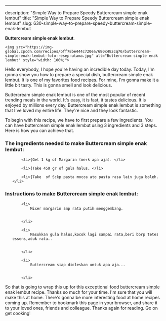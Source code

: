 ---
description: "Simple Way to Prepare Speedy Buttercream simple enak lembut"
title: "Simple Way to Prepare Speedy Buttercream simple enak lembut"
slug: 630-simple-way-to-prepare-speedy-buttercream-simple-enak-lembut

<p>
	<strong>Buttercream simple enak lembut</strong>. 
	
</p>
<p>
	
	<img src="https://img-global.cpcdn.com/recipes/bff78be444c720ea/680x482cq70/buttercream-simple-enak-lembut-foto-resep-utama.jpg" alt="Buttercream simple enak lembut" style="width: 100%;">
	
	
</p>
<p>
	Hello everybody, I hope you're having an incredible day today. Today, I'm gonna show you how to prepare a special dish, buttercream simple enak lembut. It is one of my favorites food recipes. For mine, I'm gonna make it a little bit tasty. This is gonna smell and look delicious.
</p>
	
<p>
	Buttercream simple enak lembut is one of the most popular of recent trending meals in the world. It's easy, it is fast, it tastes delicious. It is enjoyed by millions every day. Buttercream simple enak lembut is something that I've loved my entire life. They're nice and they look fantastic.
</p>
<p>
	
</p>

<p>
To begin with this recipe, we have to first prepare a few ingredients. You can have buttercream simple enak lembut using 3 ingredients and 3 steps. Here is how you can achieve that.
</p>

<h3>The ingredients needed to make Buttercream simple enak lembut:</h3>

<ol>
	
		<li>{Get 1 kg of Margarin (merk apa aja). </li>
	
		<li>{Take 450 gr of gula halus. </li>
	
		<li>{Take  of Sckp pasta mocca ato pasta rasa lain juga boleh. </li>
	
</ol>
<p>
	
</p>

<h3>Instructions to make Buttercream simple enak lembut:</h3>

<ol>
	
		<li>
			Mixer margarin smp rata putih menggembang.
			
			
		</li>
	
		<li>
			Masukkan gula halus,kocok lagi sampai rata,beri bbrp tetes essens,aduk rata..
			
			
		</li>
	
		<li>
			Buttercream siap dioleskan untuk apa aja...
			
			
		</li>
	
</ol>

<p>
	
</p>

<p>
	So that is going to wrap this up for this exceptional food buttercream simple enak lembut recipe. Thanks so much for your time. I'm sure that you will make this at home. There's gonna be more interesting food at home recipes coming up. Remember to bookmark this page in your browser, and share it to your loved ones, friends and colleague. Thanks again for reading. Go on get cooking!
</p>
